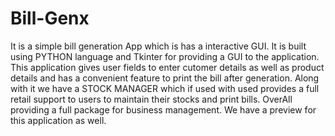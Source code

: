 # Bill-Genx
It is a simple bill generation App which is has a interactive GUI.
It is built using PYTHON language and Tkinter for providing a GUI to the application. This application gives user fields to enter cutomer details as well as product details and has a convenient feature to print the bill after generation. 
Along with it we have a STOCK MANAGER which if used with used provides a full retail support to users to maintain their stocks and print bills. OverAll providing a full package for business management.
We have a preview for this application as well.
